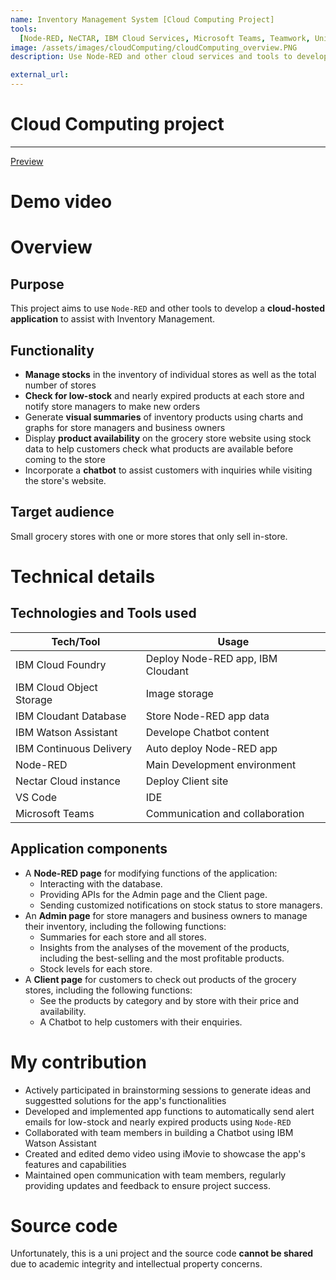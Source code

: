 ```yaml
---
name: Inventory Management System [Cloud Computing Project]
tools:
  [Node-RED, NeCTAR, IBM Cloud Services, Microsoft Teams, Teamwork, Uni Project]
image: /assets/images/cloudComputing/cloudComputing_overview.PNG
description: Use Node-RED and other cloud services and tools to develop a cloud-hosted application to assist with Inventory Management.

external_url:
---
```


# Cloud Computing project

---

[Preview](https://replit.com/@TienBui19/DivingCalculations)



# Demo video



# Overview

## Purpose

This project aims to use `Node-RED` and other tools to develop a **cloud-hosted application** to assist with Inventory Management.

## Functionality

- **Manage stocks** in the inventory of individual stores as well as the total number of stores
- **Check for low-stock** and nearly expired products at each store and notify store managers to make new orders
- Generate **visual summaries** of inventory products using charts and graphs for store managers and business owners
- Display **product availability** on the grocery store website using stock data to help customers check what products are available before coming to the store
- Incorporate a **chatbot** to assist customers with inquiries while visiting the store's website.

## Target audience

Small grocery stores with one or more stores that only sell in-store.

# Technical details

## Technologies and Tools used

| **Tech/Tool**            | **Usage**                         |
| ------------------------ | --------------------------------- |
| IBM Cloud Foundry        | Deploy Node-RED app, IBM Cloudant |
| IBM Cloud Object Storage | Image storage                     |
| IBM Cloudant Database    | Store Node-RED app data           |
| IBM Watson Assistant     | Develope Chatbot content          |
| IBM Continuous Delivery  | Auto deploy Node-RED app          |
| Node-RED                 | Main Development environment      |
| Nectar Cloud instance    | Deploy Client site                |
| VS Code                  | IDE                               |
| Microsoft Teams          | Communication and collaboration   |

## Application components

- A **Node-RED page** for modifying functions of the application:
  - Interacting with the database.
  - Providing APIs for the Admin page and the Client page.
  - Sending customized notifications on stock status to store managers.
- An **Admin page** for store managers and business owners to manage their inventory, including the following functions:
  - Summaries for each store and all stores.
  - Insights from the analyses of the movement of the products, including the best-selling and the most profitable products.
  - Stock levels for each store.
- A **Client page** for customers to check out products of the grocery stores, including the following functions:
  - See the products by category and by store with their price and availability.
  - A Chatbot to help customers with their enquiries.

# My contribution

- Actively participated in brainstorming sessions to generate ideas and suggestted solutions for the app's functionalities
- Developed and implemented app functions to automatically send alert emails for low-stock and nearly expired products using `Node-RED`
- Collaborated with team members in building a Chatbot using IBM Watson Assistant
- Created and edited demo video using iMovie to showcase the app's features and capabilities
- Maintained open communication with team members, regularly providing updates and feedback to ensure project success.

# Source code

Unfortunately, this is a uni project and the source code **cannot be shared** due to academic integrity and intellectual property concerns.
